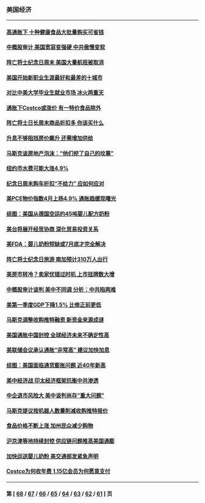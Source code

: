 ### 美国经济
---
#### [高通胀下 十种健康食品大批量购买可省钱](../../pages/ncid1078158/n13746362.md) 
#### [中概股审计 美国宽容变强硬 中共傲慢变软](../../pages/ncid1078158/n13747819.md) 
#### [阵亡将士纪念日周末 美国大量航班被取消](../../pages/ncid1078158/n13747596.md) 
#### [美国开始新职业生涯最好和最差的十城市](../../pages/ncid1078158/n13746342.md) 
#### [对比中美大学毕业生就业市场 冰火两重天](../../pages/ncid1078158/n13747528.md) 
#### [通胀下Costco或涨价 有一特价食品除外](../../pages/ncid1078158/n13747505.md) 
#### [阵亡将士日长周末商品折扣多 你该买什么](../../pages/ncid1078158/n13747135.md) 
#### [升息不够阻挡房价飙升 还需增加供给](../../pages/ncid1078158/n13747369.md) 
#### [马斯克谈房地产泡沫：“他们挖了自己的坟墓”](../../pages/ncid1078158/n13747364.md) 
#### [纽约市水费可能大涨4.9%](../../pages/ncid1078158/n13747214.md) 
#### [纪念日周末购车折扣“不给力” 应如何应对](../../pages/ncid1078158/n13747068.md) 
#### [美PCE物价指数4月上扬4.9% 通胀趋缓现曙光](../../pages/ncid1078158/n13746879.md) 
#### [组图：美国从德国空运约45吨婴儿配方奶粉](../../pages/ncid1078158/n13746669.md) 
#### [美台将展开经贸协商 深化贸易投资关系](../../pages/ncid1078158/n13746773.md) 
#### [美FDA：婴儿奶粉短缺或7月底才完全解决](../../pages/ncid1078158/n13746361.md) 
#### [阵亡将士纪念日旅游 南加预计310万人出行](../../pages/ncid1078158/n13746186.md) 
#### [美房市转冷？卖家忧错过时机 上市挂牌数大增](../../pages/ncid1078158/n13746220.md) 
#### [中概股审计谈判 美中不同调 分析：中共陷两难](../../pages/ncid1078158/n13746049.md) 
#### [美第一季度GDP下降1.5% 比修正前更低](../../pages/ncid1078158/n13746041.md) 
#### [马斯克调整收购推特融资 新资金来源成谜](../../pages/ncid1078158/n13745851.md) 
#### [美国通胀中国封控 全球经济未来不确定性高](../../pages/ncid1078158/n13745529.md) 
#### [美联储会议承认通胀“非常高” 建议加快加息](../../pages/ncid1078158/n13745303.md) 
#### [组图：美国面临通货膨胀问题 近40年新高](../../pages/ncid1078158/n13744933.md) 
#### [美中经济战 印太经济框架抗衡中共渗透](../../pages/ncid1078158/n13744604.md) 
#### [中企退市风险大 美中谈判尚存“重大问题”](../../pages/ncid1078158/n13744554.md) 
#### [马斯克提议按机器人数量削减收购推特报价](../../pages/ncid1078158/n13744488.md) 
#### [食品价格不断上涨 加州民众减少购物](../../pages/ncid1078158/n13744456.md) 
#### [沪京津等地持续封控 供应链问题推高美国通膨](../../pages/ncid1078158/n13744422.md) 
#### [加快运送婴儿奶粉 美交通部发紧急声明](../../pages/ncid1078158/n13744361.md) 
#### [Costco为何收年费 1.15亿会员为何愿意支付](../../pages/ncid1078158/n13730794.md) 

---
#### 第 [ [68](./68.md) / [67](./67.md) / [66](./66.md) / [65](./65.md) / [64](./64.md) / [63](./63.md) / [62](./62.md) / [61](./61.md) ] 页
